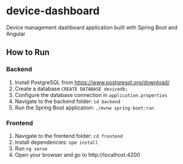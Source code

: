 # device-dashboard
Device management dashboard application built with Spring Boot and Angular


## How to Run

### Backend

1. Install PostgreSQL from https://www.postgresql.org/download/ 
2. Create a database `CREATE DATABASE devicedb;`
3. Configure the database connection in `application.properties`
4. Navigate to the backend folder: `cd backend`
5. Run the Spring Boot application: `./mvnw spring-boot:run`

### Frontend

1. Navigate to the frontend folder: `cd frontend`
2. Install dependencies: `npm install`
3. Run `ng serve`
4. Open your browser and go to http://localhost:4200
